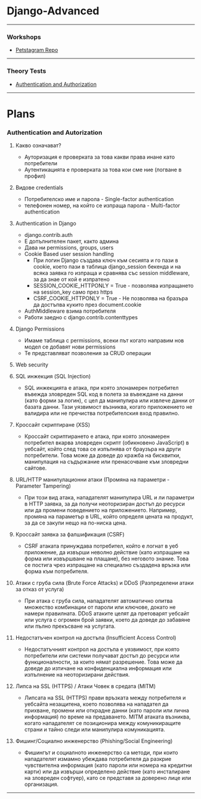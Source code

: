 # Django-Advanced

---

### Workshops
- [Petstagram Repo](https://github.com/DiyanKalaydzhiev23/petstagram-2024.git)

---

### Theory Tests

- [Authentication and Authorization](https://forms.gle/VX4QFtCwmg2NApnx8)

---

# Plans


### Authentication and Autorization

1. Какво означават?
   - Ауторизация е проверката за това какви права инане като потребители
   - Аутентикацията е проверката за това кои сме ние (логване в профил)

2. Видове credentials
   - Потребителско име и парола - Single-factor authentication
   - телефонен номер, на който се изпраща парола - Multi-factor authentication
 
3. Authentication in Django
   - django.contrib.auth
   - Е допълнителен пакет, както админа
   - Дава ни permissions, groups, users
   - Cookie Based user session handling
      - При логин Django създава ключ към сесията и го пази в coоkie, което пази в таблица django_session бекенда и на всяка заявка го изпраща и сравнява със session middleware, за да знае от кой е изпратено
      - SESSION_COOKIE_HTTPONLY = True - позволява изпращането на session_key само през https
      - CSRF_COOKIE_HTTPONLY = True - Не позволява на бразъра да достъпва кукито през document.cookie 
   - AuthMiddleware взима потребителя
   - Работи заедно с django.contrib.contenttypes
  

4. Django Permissions 
   - Имаме таблица с permissions, всеки път когато направим нов модел се добавят нови permissions
   - Те представляват позволения за CRUD операции

5.  Web security
   1. SQL инжекция (SQL Injection)
      - SQL инжекцията е атака, при която злонамерен потребител въвежда зловреден SQL код в полета за въвеждане на данни (като форми за логин), с цел да манипулира или извлече данни от базата данни. Тази уязвимост възниква, когато приложението не валидира или не пречиства потребителския вход правилно.
      
   2. Кроссайт скриптиране (XSS)
      - Кроссайт скриптирането е атака, при която злонамерен потребител вкарва зловреден скрипт (обикновено JavaScript) в уебсайт, който след това се изпълнява от браузъра на други потребители. Това може да доведе до кражба на бисквитки, манипулация на съдържание или пренасочване към зловредни сайтове.
   
   3. URL/HTTP манипулационни атаки (Промяна на параметри - Parameter Tampering)
      - При този вид атака, нападателят манипулира URL и ли параметри в HTTP заявка, за да получи неоторизиран достъп до ресурси или да промени поведението на приложението. Например, промяна на параметър в URL, който определя цената на продукт, за да се закупи нещо на по-ниска цена.
   
   4. Кроссайт заявка за фалшификация (CSRF)
      - CSRF атаката принуждава потребител, който е логнат в уеб приложение, да извърши неволно действие (като изпращане на форма или извършване на плащане), без неговото знание. Това се постига чрез изпращане на специално създадена връзка или форма към потребителя.
   
   5. Атаки с груба сила (Brute Force Attacks) и DDoS (Разпределени атаки за отказ от услуга)
      - При атака с груба сила, нападателят автоматично опитва множество комбинации от пароли или ключове, докато не намери правилната. DDoS атаките целят да претоварят уебсайт или услуга с огромен брой заявки, което да доведе до забавяне или пълно прекъсване на услугата.
   
   6. Недостатъчен контрол на достъпа (Insufficient Access Control)
      - Недостатъчният контрол на достъпа е уязвимост, при която потребители или системи получават достъп до ресурси или функционалности, за които нямат разрешение. Това може да доведе до изтичане на конфиденциална информация или изпълнение на неоторизирани действия.
   
   7. Липса на SSL (HTTPS) / Атаки Човек в средата (MITM)
      - Липсата на SSL (HTTPS) прави връзката между потребителя и уебсайта незащитена, което позволява на нападател да прихване, промени или открадне данни (като пароли или лична информация) по време на предаването. MITM атаката възниква, когато нападателят се позиционира между комуникиращите страни и тайно следи или манипулира комуникацията.
   
   8. Фишинг/Социално инженерство (Phishing/Social Engineering)
      - Фишингът и социалното инженерство са методи, при които нападателят измамно убеждава потребителя да разкрие чувствителна информация (като пароли или номера на кредитни карти) или да извърши определено действие (като инсталиране на зловреден софтуер), като се представя за доверено лице или организация.
   
---
